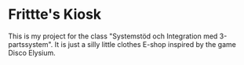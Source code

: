 # Frittte's Kiosk

This is my project for the class "Systemstöd och Integration med 3-partssystem". 
It is just a silly little clothes E-shop inspired by the game Disco Elysium. 
